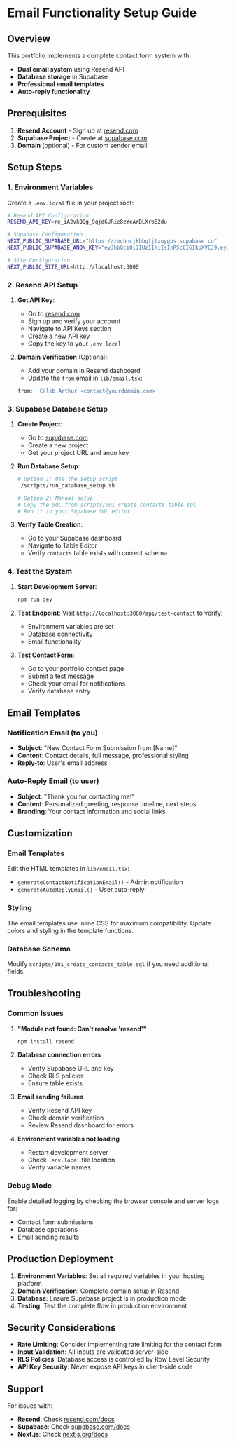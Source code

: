 # Email Functionality Setup Guide

## Overview

This portfolio implements a complete contact form system with:
- **Dual email system** using Resend API
- **Database storage** in Supabase
- **Professional email templates**
- **Auto-reply functionality**

## Prerequisites

1. **Resend Account** - Sign up at [resend.com](https://resend.com)
2. **Supabase Project** - Create at [supabase.com](https://supabase.com)
3. **Domain** (optional) - For custom sender email

## Setup Steps

### 1. Environment Variables

Create a `.env.local` file in your project root:

```bash
# Resend API Configuration
RESEND_API_KEY=re_iA2vkQQg_9qjdGURie8zYeArDLXrbB2du

# Supabase Configuration
NEXT_PUBLIC_SUPABASE_URL="https://zmcbncjkbbqtjtxuygps.supabase.co"
NEXT_PUBLIC_SUPABASE_ANON_KEY="eyJhbGciOiJIUzI1NiIsInR5cCI6IkpXVCJ9.eyJpc3MiOiJzdXBhYmFzZSIsInJlZiI6InptY2JuY2prYmJxdGp0eHV5Z3BzIiwicm9sZSI6ImFub24iLCJpYXQiOjE3NTU3MTQxMjQsImV4cCI6MjA3MTI5MDEyNH0.gyVKHYJsfbkp8PHsbpOsOoqkinJoZj2kog-NeLYhVzY"

# Site Configuration
NEXT_PUBLIC_SITE_URL=http://localhost:3000
```

### 2. Resend API Setup

1. **Get API Key**:
   - Go to [resend.com](https://resend.com)
   - Sign up and verify your account
   - Navigate to API Keys section
   - Create a new API key
   - Copy the key to your `.env.local`

2. **Domain Verification** (Optional):
   - Add your domain in Resend dashboard
   - Update the `from` email in `lib/email.tsx`:
   ```typescript
   from: 'Caleb Arthur <contact@yourdomain.com>'
   ```

### 3. Supabase Database Setup

1. **Create Project**:
   - Go to [supabase.com](https://supabase.com)
   - Create a new project
   - Get your project URL and anon key

2. **Run Database Setup**:
   ```bash
   # Option 1: Use the setup script
   ./scripts/run_database_setup.sh
   
   # Option 2: Manual setup
   # Copy the SQL from scripts/001_create_contacts_table.sql
   # Run it in your Supabase SQL editor
   ```

3. **Verify Table Creation**:
   - Go to your Supabase dashboard
   - Navigate to Table Editor
   - Verify `contacts` table exists with correct schema

### 4. Test the System

1. **Start Development Server**:
   ```bash
   npm run dev
   ```

2. **Test Endpoint**:
   Visit `http://localhost:3000/api/test-contact` to verify:
   - Environment variables are set
   - Database connectivity
   - Email functionality

3. **Test Contact Form**:
   - Go to your portfolio contact page
   - Submit a test message
   - Check your email for notifications
   - Verify database entry

## Email Templates

### Notification Email (to you)
- **Subject**: "New Contact Form Submission from [Name]"
- **Content**: Contact details, full message, professional styling
- **Reply-to**: User's email address

### Auto-Reply Email (to user)
- **Subject**: "Thank you for contacting me!"
- **Content**: Personalized greeting, response timeline, next steps
- **Branding**: Your contact information and social links

## Customization

### Email Templates
Edit the HTML templates in `lib/email.tsx`:
- `generateContactNotificationEmail()` - Admin notification
- `generateAutoReplyEmail()` - User auto-reply

### Styling
The email templates use inline CSS for maximum compatibility. Update colors and styling in the template functions.

### Database Schema
Modify `scripts/001_create_contacts_table.sql` if you need additional fields.

## Troubleshooting

### Common Issues

1. **"Module not found: Can't resolve 'resend'"**
   ```bash
   npm install resend
   ```

2. **Database connection errors**
   - Verify Supabase URL and key
   - Check RLS policies
   - Ensure table exists

3. **Email sending failures**
   - Verify Resend API key
   - Check domain verification
   - Review Resend dashboard for errors

4. **Environment variables not loading**
   - Restart development server
   - Check `.env.local` file location
   - Verify variable names

### Debug Mode

Enable detailed logging by checking the browser console and server logs for:
- Contact form submissions
- Database operations
- Email sending results

## Production Deployment

1. **Environment Variables**: Set all required variables in your hosting platform
2. **Domain Verification**: Complete domain setup in Resend
3. **Database**: Ensure Supabase project is in production mode
4. **Testing**: Test the complete flow in production environment

## Security Considerations

- **Rate Limiting**: Consider implementing rate limiting for the contact form
- **Input Validation**: All inputs are validated server-side
- **RLS Policies**: Database access is controlled by Row Level Security
- **API Key Security**: Never expose API keys in client-side code

## Support

For issues with:
- **Resend**: Check [resend.com/docs](https://resend.com/docs)
- **Supabase**: Check [supabase.com/docs](https://supabase.com/docs)
- **Next.js**: Check [nextjs.org/docs](https://nextjs.org/docs)

